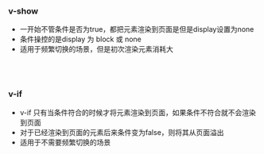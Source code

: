 ### v-show

- 一开始不管条件是否为true，都把元素渲染到页面是但是display设置为none
- 条件操控的是display 为 block 或 none
- 适用于频繁切换的场景，但是初次渲染元素消耗大


<br>

<br>


### v-if

- v-if 只有当条件符合的时候才将元素渲染到页面，如果条件不符合就不会渲染到页面
- 对于已经渲染到页面的元素后来条件变为false，则将其从页面溢出
- 适用于不需要频繁切换的场景